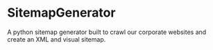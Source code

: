 # SitemapGenerator
A python sitemap generator built to crawl our corporate websites and create an XML and visual sitemap.
